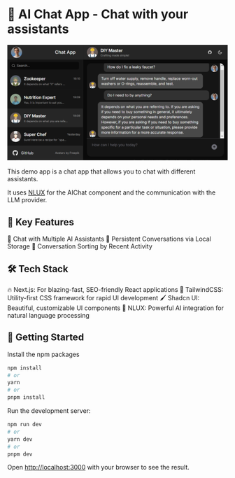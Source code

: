 # 🤖 AI Chat App - Chat with your assistants

![Chat with your assistants demo app](app/og.png)

This demo app is a chat app that allows you to chat with different assistants.

It uses [NLUX](https://docs.nlkit.com/nlux/) for the AIChat component and the communication with the LLM provider.

## 🌟 Key Features

🤖 Chat with Multiple AI Assistants
💾 Persistent Conversations via Local Storage
📅 Conversation Sorting by Recent Activity

## 🛠️ Tech Stack

🔥 Next.js: For blazing-fast, SEO-friendly React applications
🎨 TailwindCSS: Utility-first CSS framework for rapid UI development
🖌️ Shadcn UI: Beautiful, customizable UI components
🧠 NLUX: Powerful AI integration for natural language processing

## 🚀 Getting Started

Install the npm packages

```bash
npm install
# or
yarn
# or
pnpm install
```

Run the development server:

```bash
npm run dev
# or
yarn dev
# or
pnpm dev
```

Open [http://localhost:3000](http://localhost:3000) with your browser to see the result.
